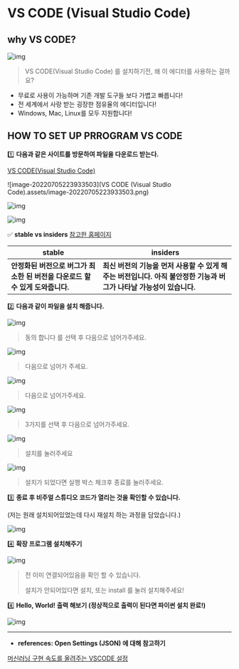 # VS CODE (Visual Studio Code)

## why VS CODE?

![img](https://blog.kakaocdn.net/dn/mpnzL/btrGtf4e6rn/oQmOdqtmeNK14jlhIrpYD1/img.png)

> VS CODE(Visual Studio Code) 를 설치하기전, 왜 이 에디터를 사용하는 걸까요? 

* 무료로 사용이 가능하며 기존 개발 도구들 보다 가볍고 빠릅니다! 
* 전 세계에서 사랑 받는 굉장한 점유율의 에디터입니다!
* Windows, Mac, Linux를 모두 지원합니다!



## HOW TO SET UP PRROGRAM VS CODE

1️⃣ **다음과 같은 사이트를 방문하여 파일을 다운로드 받는다.** 

[VS CODE(Visual Studio Code)](https://code.visualstudio.com/)

![image-20220705223933503](VS CODE (Visual Studio Code).assets/image-20220705223933503.png)

![img](https://blog.kakaocdn.net/dn/ne3pH/btrGuS1heD2/lr1NtDAs4QpdzBLv3FsTzk/img.png)

![img](https://blog.kakaocdn.net/dn/cu7kcp/btrGtQiQxnk/N5jkssTy5vtKYOZEiiBMV0/img.png)



✅ **stable vs insiders**  [참고한 홈페이지](https://gocoder.tistory.com/2159)

| stable                                                       | insiders                                                     |
| ------------------------------------------------------------ | ------------------------------------------------------------ |
| **안정화된 버전으로 버그가 최소한 된 버전을 다운로드 할 수 있게 도와줍니다.** | **최신 버전의 기능을 먼저 사용할 수 있게 해주는 버전입니다. 아직 불안정한 기능과 버그가 나타날 가능성이 있습니다.** |



2️⃣  **다음과 같이 파일을 설치 해줍니다.** 

![img](https://blog.kakaocdn.net/dn/QsdO8/btrGvUYB8eC/2J5Pk9uZrrffbzINcw5dm1/img.png)

> 동의 합니다 를 선택 후 다음으로 넘어가주세요.

![img](https://blog.kakaocdn.net/dn/dZiwwg/btrGtgvj27e/FH96QTwKmztiZ08psnihXK/img.png)

> 다음으로 넘어가 주세요.

![img](https://blog.kakaocdn.net/dn/zUqMo/btrGn9J1Rfa/Faa99CG2dpZVtn0uoLYop0/img.png)

> 다음으로 넘어가주세요.

![img](https://blog.kakaocdn.net/dn/BH19x/btrGvTyEdn5/RfNXpHF0s68kFjWJvhz1nk/img.png)

> 3가지를 선택 후 다음으로 넘어가주세요.

![img](https://blog.kakaocdn.net/dn/ciWgr9/btrGuo0rpE7/E4Vb8hyAAVm5kdd8u9WUY0/img.png)

> 설치를 눌러주세요

![img](https://blog.kakaocdn.net/dn/k8O0S/btrGq0F3jKA/frMbHdlBHQ1VQRgylhG1O1/img.png)

> 설치가 되었다면 실행 박스 체크후 종료를 눌러주세요.



3️⃣ **종료 후 비주얼 스튜디오 코드가 열리는 것을 확인할 수 있습니다.** 

(저는 원래 설치되어있었는데 다시 재설치 하는 과정을 담았습니다.)

![img](https://blog.kakaocdn.net/dn/EfVHV/btrGuSNJV0f/eX2sBoVuah8HU5KczU5L3K/img.png)



4️⃣ **확장 프로그램 설치해주기** 

![img](https://blog.kakaocdn.net/dn/ViQYP/btrGvnGLutR/NSNPMCZkd22daIiI5EVbN1/img.png)

> 전 이미 연결되어있음을 확인 할 수 있습니다. 
>
> 설치가 안되어있다면 설치, 또는 install 를 눌러 설치해주세요!



4️⃣  **Hello, World! 출력 해보기 (정상적으로 출력이 된다면 파이썬 설치 완료!)**

![img](https://blog.kakaocdn.net/dn/cpRfRE/btrGuS1h8vL/ZuPEn9Fn2USwUiDTu8rbG1/img.png)



---

* **references: Open Settings (JSON) 에 대해 참고하기**

[머신러닝 구현 속도를 올려주는 VSCODE 설정](https://engineer-mole.tistory.com/281)

